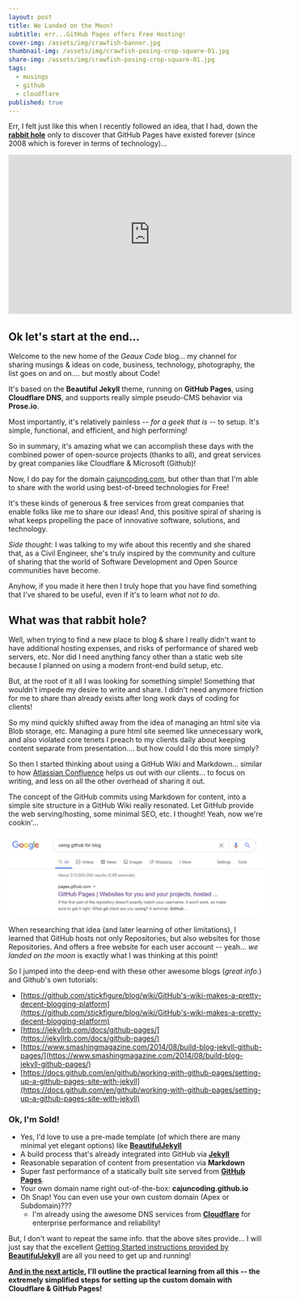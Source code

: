```yaml
---
layout: post
title: We Landed on the Moon!
subtitle: err...GitHub Pages offers Free Hosting!
cover-img: /assets/img/crawfish-banner.jpg
thumbnail-img: /assets/img/crawfish-posing-crop-square-01.jpg
share-img: /assets/img/crawfish-posing-crop-square-01.jpg
tags:
  - musings
  - github
  - cloudflare
published: true
---
```

Err, I felt just like this when I recently followed an idea, that I had, down the **[rabbit hole](#rabbit-hole)** only to discover that GitHub Pages have existed forever (since 2008 which is forever in terms of technology)...

<div class="center">
    <iframe width="560" height="315" src="https://www.youtube.com/embed/-f_DPrSEOEo" frameborder="0" allow="accelerometer; autoplay; encrypted-media; gyroscope; picture-in-picture" allowfullscreen></iframe>
</div>

  
## Ok let's start at the end...
Welcome to the new home of the _Geaux Code_ blog... my channel for sharing musings &amp; ideas on code, business, technology, photography, the list goes on and on.... but mostly about Code!

It's based on the **Beautiful Jekyll** theme, running on **GitHub Pages**, using **Cloudflare DNS**, and supports really simple pseudo-CMS behavior via **Prose.io**. 

Most importantly, it's relatively painless -- _for a geek that is_ -- to setup. It's simple, functional, and efficient, and high performing!

So in summary, it's amazing what we can accomplish these days with the combined power of open-source projects (thanks to all), and great services by great companies like Cloudflare & Microsoft (Github)!

Now, I do pay for the domain [cajuncoding.com](http://cajuncoding.com), but other than that I'm able to share with the world using best-of-breed technologies for Free! 

It's these kinds of generous & free services from great companies that enable folks like me to share our ideas! And, this positive spiral of sharing is what keeps propelling the pace of innovative software, solutions, and technology.  

_Side thought:_ I was talking to my wife about this recently and she shared that, as a Civil Engineer, she's truly inspired by the community and culture of sharing that the world of Software Development and Open Source communities have become.

Anyhow, if you made it here then I truly hope that you have find something that I've shared to be useful, even if it's to learn _what not to do_.

<a name="rabbit-hole"></a>
## What was that rabbit hole?

Well, when trying to find a new place to blog & share I really didn't want to have additional hosting expenses, and risks of performance of shared web servers, etc.  Nor did I need anything fancy other than a static web site because I planned on using a modern front-end build setup, etc.  

But, at the root of it all I was looking for something simple! Something that wouldn't impede my desire to write and share. I didn't need anymore friction for me to share than already exists after long work days of coding for clients!

So my mind quickly shifted away from the idea of managing an html site via Blob storage, etc. Managing a pure html site seemed like unnecessary work, and also violated core tenets I preach to my clients daily about keeping content separate from presentation.... but how could I do this more simply?

So then I started thinking about using a GitHub Wiki and Markdown... similar to how [Atlassian Confluence](https://www.atlassian.com/software/confluence?&aceid=&adposition=&adgroup=99595999889&campaign=9518255230&creative=431806031492&device=c&keyword=confluence&matchtype=e&network=g&placement=&ds_kids=p51982324819&ds_e=GOOGLE&ds_eid=700000001542923&ds_e1=GOOGLE&gclid=Cj0KCQjwpNr4BRDYARIsAADIx9z84Mxz0ptsWI8Gh8eCH2SFuuKpbPubGJYdxivVQ_iXP3nq10WVWn8aAt0cEALw_wcB&gclsrc=aw.ds) helps us out with our clients... to focus on writing, and less on all the other overhead of sharing it out.  

The concept of the GitHub commits using Markdown for content, into a simple site structure in a GitHub Wiki really resonated.  Let GitHub provide the web serving/hosting, some minimal SEO, etc. I thought!  Yeah, now we're cookin'...

<img src="../assets/img/2020-07-20-we-landed-on-the-moon-and-githug-pages-offers-free-hosting/google-search-using-githug-for-blog.jpg" class="fullsize" data-zoomable />

When researching that idea (and later learning of other limitations), I learned that GitHub hosts not only Repositories, but also websites for those Repositories.  And offers a free website for each user account -- yeah... _we landed on the moon_ is exactly what I was thinking at this point!

So I jumped into the deep-end with these other awesome blogs (*great info.*) and Github's own tutorials:

- [https://github.com/stickfigure/blog/wiki/GitHub's-wiki-makes-a-pretty-decent-blogging-platform](https://github.com/stickfigure/blog/wiki/GitHub's-wiki-makes-a-pretty-decent-blogging-platform)
- [https://jekyllrb.com/docs/github-pages/](https://jekyllrb.com/docs/github-pages/)
- [https://www.smashingmagazine.com/2014/08/build-blog-jekyll-github-pages/](https://www.smashingmagazine.com/2014/08/build-blog-jekyll-github-pages/)
- [https://docs.github.com/en/github/working-with-github-pages/setting-up-a-github-pages-site-with-jekyll](https://docs.github.com/en/github/working-with-github-pages/setting-up-a-github-pages-site-with-jekyll)

### Ok, I'm Sold!
- Yes, I'd love to use a pre-made template (of which there are many minimal yet elegant options) like [**BeautifulJekyll**](https://beautifuljekyll.com/)
- A build process that's already integrated into GitHub via [**Jekyll**](https://jekyllrb.com/)
- Reasonable separation of content from presentation via **Markdown**
- Super fast performance of a statically built site served from [**GitHub Pages**](https://pages.github.com/).
- Your own domain name right out-of-the-box: **cajuncoding.github.io**
- Oh Snap! You can even use your own custom domain (Apex or Subdomain)???
    - I'm already using the awesome DNS services from [**Cloudflare**](https://www.cloudflare.com) for enterprise performance and reliability!

But, I don't want to repeat the same info. that the above sites provide... I will just say that the excellent [Getting Started instructions provided by **BeautifulJekyll**](https://beautifuljekyll.com/getstarted/) are all you need to get up and running!

**[And in the next article](/2020-07-21-dynamic-cloudflare-dns-for-github-pages/), I'll outline the practical learning from all this -- the extremely simplified steps for setting up the custom domain with Cloudflare & GitHub Pages!**
